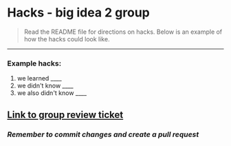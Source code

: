 # Hacks - big idea 2 group
 > Read the README file for directions on hacks. Below is an example of how the hacks could look like. 
  ----------------------
  ### Example hacks:
  1. we learned ____
  2. we didn't know ____
  3. we also didn't know ____

  <a href="">Link to group review ticket</a>
  ------------------

  ### *Remember to commit changes and create a pull request*
